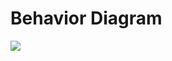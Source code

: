 # Behavior Diagram
![](https://user-images.githubusercontent.com/39693903/114682195-7e6b1180-9d2c-11eb-9537-9a178b7f62bc.jpg)

